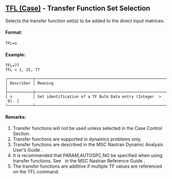 ## [TFL (Case)](https://nexus.hexagon.com/documentationcenter/bundle/MSC_Nastran_2022.4/page/Nastran_Combined_Book/qrg/casecontrol4a/TOC.TFL.Case.xhtml) - Transfer Function Set Selection

Selects the transfer function set(s) to be added to the direct input matrices.

#### Format:

```nastran
TFL=n
```

#### Example:

```nastran
TFL=77
TFL = 1, 25, 77
```

```text
┌───────────┬─────────────────────────────────────────────────────────────┐
│ Describer │ Meaning                                                     │
├───────────┼─────────────────────────────────────────────────────────────┤
│ n         │ Set identification of a TF Bulk Data entry (Integer  >  0). │
└───────────┴─────────────────────────────────────────────────────────────┘
```

#### Remarks:

1. Transfer functions will not be used unless selected in the Case Control Section.
2. Transfer functions are supported in dynamics problems only.
3. Transfer functions are described in the  MSC Nastran Dynamic Analysis User’s Guide .
4. It is recommended that PARAM,AUTOSPC,NO be specified when using transfer functions. See    in the  MSC Nastran Reference Guide .
5. The transfer functions are additive if multiple TF values are referenced on the TFL command.
